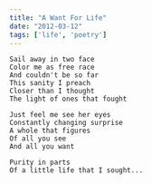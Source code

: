 ```yaml
---
title: "A Want For Life"
date: "2012-03-12"
tags: ['life', 'poetry']
---
```

    Sail away in two face
    Color me as free race
    And couldn't be so far
    This sanity I preach
    Closer than I thought
    The light of ones that fought

    Just feel me see her eyes
    Constantly changing surprise
    A whole that figures
    Of all you see
    And all you want

    Purity in parts
    Of a little life that I sought...
